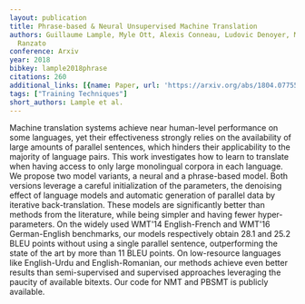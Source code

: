 ```yaml
---
layout: publication
title: Phrase-based & Neural Unsupervised Machine Translation
authors: Guillaume Lample, Myle Ott, Alexis Conneau, Ludovic Denoyer, Marc'aurelio
  Ranzato
conference: Arxiv
year: 2018
bibkey: lample2018phrase
citations: 260
additional_links: [{name: Paper, url: 'https://arxiv.org/abs/1804.07755'}]
tags: ["Training Techniques"]
short_authors: Lample et al.
---
```

Machine translation systems achieve near human-level performance on some
languages, yet their effectiveness strongly relies on the availability of large
amounts of parallel sentences, which hinders their applicability to the
majority of language pairs. This work investigates how to learn to translate
when having access to only large monolingual corpora in each language. We
propose two model variants, a neural and a phrase-based model. Both versions
leverage a careful initialization of the parameters, the denoising effect of
language models and automatic generation of parallel data by iterative
back-translation. These models are significantly better than methods from the
literature, while being simpler and having fewer hyper-parameters. On the
widely used WMT'14 English-French and WMT'16 German-English benchmarks, our
models respectively obtain 28.1 and 25.2 BLEU points without using a single
parallel sentence, outperforming the state of the art by more than 11 BLEU
points. On low-resource languages like English-Urdu and English-Romanian, our
methods achieve even better results than semi-supervised and supervised
approaches leveraging the paucity of available bitexts. Our code for NMT and
PBSMT is publicly available.